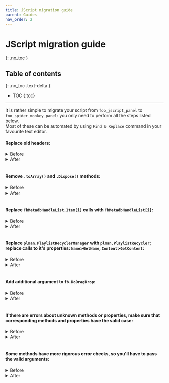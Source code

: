 ```yaml
---
title: JScript migration guide
parent: Guides
nav_order: 2
---
```


# JScript migration guide
{: .no_toc }

## Table of contents
{: .no_toc .text-delta }

* TOC
{:toc}

---

It is rather simple to migrate your script from `foo_jscript_panel` to `foo_spider_monkey_panel`: you only need to perform all the steps listed below.  
Most of these can be automated by using `Find & Replace` command in your favourite text editor.

#### Replace old headers:
<details><summary markdown='span'>Before</summary>

```javascript
// ==PREPROCESSOR==
// @name "MyScript"
// @author "Me"
// @version "1.2.3"
// @import "%fb2k_path%\path\to\script1.js"
// @import "%fb2k_path%\path\to\script2.js"
// @feature "dragdrop"
// ==/PREPROCESSOR==
```
</details>
<details><summary markdown='span'>After</summary>

```javascript
window.DefineScript('MyScript', {author: 'Me', version: '1.2.3', features: {drag_n_drop: true} });
include(`${fb.FoobarPath}/path/to/script1.js`);
include(`${fb.FoobarPath}/path/to/script2.js`);
```
</details><br>

#### Remove `.toArray()` and `.Dispose()` methods:
<details><summary markdown='span'>Before</summary>

```javascript
var artists = tfo.EvalWithMetadbs(handle_list).toArray();
var artist = artists[0];
tfo.Dispose();
```
</details>
<details><summary markdown='span'>After</summary>

```javascript
let artists = tfo.EvalWithMetadbs(handle_list);
let artist = artists[0];
```
</details><br>

#### Replace `FbMetadbHandleList.Item(i)` calls with `FbMetadbHandleList[i]`:
<details><summary markdown='span'>Before</summary>

```javascript
var items = plman.GetPlaylistItems(plman.ActivePlaylist);
var item = items.Item(0);
```
</details>
<details><summary markdown='span'>After</summary>

```javascript
let items = plman.GetPlaylistItems(plman.ActivePlaylist);
let item = items[0];
```
</details><br>

#### Replace `plman.PlaylistRecyclerManager` with `plman.PlaylistRecycler`; replace calls to it's properties: `Name`>`GetName`, `Content`>`GetContent`:
<details><summary markdown='span'>Before</summary>

```javascript
var playlist_name = plman.PlaylistRecyclerManager.Name(i);
var playlist_content = plman.PlaylistRecyclerManager.Content(i);
```
</details>
<details><summary markdown='span'>After</summary>

```javascript
let playlist_name = plman.PlaylistRecycler.GetName(i);
let playlist_content = plman.PlaylistRecycler.GetContent(i);
```
</details><br>

#### Add additional argument to `fb.DoDragDrop`:
<details><summary markdown='span'>Before</summary>

```javascript
fb.DoDragDrop(cur_playlist_selection, g_drop_effect.copy);
```
</details>
<details><summary markdown='span'>After</summary>

```javascript
fb.DoDragDrop(0, cur_playlist_selection, g_drop_effect.copy);
```
</details><br>

#### If there are errors about unknown methods or properties, make sure that corresponding methods and properties have the valid case:
<details><summary markdown='span'>Before</summary>

```javascript
Console.Log('Log message');
var items = plman.getPlaylistItems(plman.activePlaylist);
```
</details>
<details><summary markdown='span'>After</summary>

```javascript
console.log('Log message');
let items = plman.GetPlaylistItems(plman.ActivePlaylist);
```
</details><br>

#### Some methods have more rigorous error checks, so you'll have to pass the valid arguments:
<details><summary markdown='span'>Before</summary>

```javascript
menu.CheckMenuRadioItem(StartIndex, StartIndex, StartIndex + (checked ? 0 : 1)); ///< out of bounds error
```
</details>
<details><summary markdown='span'>After</summary>

```javascript
if (checked) {
    menu.CheckMenuRadioItem(StartIndex, StartIndex, StartIndex);
}
```
</details>
